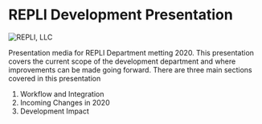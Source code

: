 # REPLI Development Presentation

![REPLI, LLC](https://i.imgur.com/SaEmXrC.png)

Presentation media for REPLI Department metting 2020. This presentation covers the current scope of the development department and where improvements can be made going forward. There are three main sections covered in this presentation 
1. Workflow and Integration 
2. Incoming Changes in 2020 
3. Development Impact